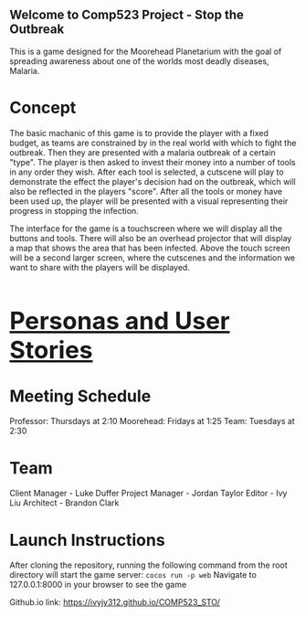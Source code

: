 ## Welcome to Comp523 Project - Stop the Outbreak 
This is a game designed for the Moorehead Planetarium with the goal of spreading awareness about one of the worlds most deadly diseases, Malaria.

# Concept
The basic machanic of this game is to provide the player with a fixed budget, as teams are constrained by in the real world with which to fight the outbreak. Then they are presented with a malaria outbreak of a certain "type". The player is then asked to invest their money into a number of tools in any order they wish. After each tool is selected, a cutscene will play to demonstrate the effect the player's decision had on the outbreak, which will also be reflected in the players "score". After all the tools or money have been used up, the player will be presented with a visual representing their progress in stopping the infection.

The interface for the game is a touchscreen where we will display all the buttons and tools. There will also be an overhead projector that will display a map that shows the area that has been infected. Above the touch screen will be a second larger screen, where the cutscenes and the information we want to share with the players will be displayed.

# <a href="https://ivyjy312.github.io/COMP523_STO/personas"><h2>Personas and User Stories</h2></a>

# Meeting Schedule
Professor: Thursdays at 2:10
Moorehead: Fridays at 1:25
Team: Tuesdays at 2:30

# Team
Client Manager  - Luke Duffer
Project Manager - Jordan Taylor
Editor          - Ivy Liu
Architect       - Brandon Clark

# Launch Instructions
After cloning the repository, running the following command from the root directory will start the game server:
```cocos run -p web```
Navigate to 127.0.0.1:8000 in your browser to see the game



Github.io link: https://ivyjy312.github.io/COMP523_STO/
